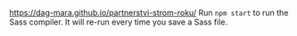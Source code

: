 https://dag-mara.github.io/partnerstvi-strom-roku/
Run `npm start` to run the Sass compiler. It will re-run every time you save a Sass file.
